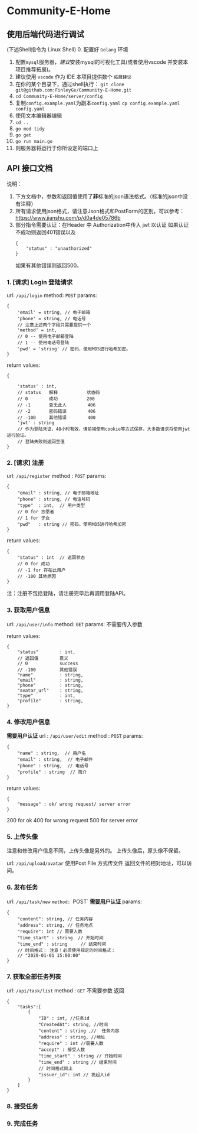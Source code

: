 # Community-E-Home
## 使用后端代码进行调试
(下述Shell指令为 Linux Shell)
0. 配置好 `Golang` 环境
1. 配置`mysql`服务器，*建议*安装mysql的可视化工具(或者使用vscode 并安装本项目推荐拓展)。
2. 建议使用 `vscode` 作为 IDE 本项目提供数个 `拓展建议`
3. 在你的某个目录下，通过shell执行： 
   `git clone git@github.com:FinleyGe/Community-E-Home.git`
4. `cd Community-E-Home/server/config`
5. 复制`config.example.yaml`为副本`config.yaml`
   `cp config.example.yaml config.yaml`
6. 使用文本编辑器编辑
7. `cd ..`
8. `go mod tidy`
9.  `go get`
10. `go run main.go`
11. 则服务器将运行于你所设定的端口上

## API 接口文档

说明：
1. 下方文档中，参数和返回值使用了**非**标准的json语法格式。（标准的json中没有注释）
2. 所有请求使用json格式，请注意Json格式和PostForm的区别。可以参考：https://www.jianshu.com/p/d0a4de05786b
3. 部分指令需要认证：在Header 中 Authorization中传入 jwt 以认证
   如果认证不成功则返回401错误以及
   ```
   {
       "status" : "unauthorized"
   }
   ```
   如果有其他错误则返回500。

### 1. [请求] Login 登陆请求

url: `/api/login`
method: `POST`
params:
```
{
    'email' = string, // 电子邮箱
    'phone' = string, // 电话号
    // 注意上述两个字段只需要提供一个
    'method' = int,
    // 0 -- 使用电子邮箱登陆
    // 1 -- 使用电话号登陆
    'pwd' = 'string' // 密码，使用MD5进行哈希加密。
}
```

return values:
```
{

    'status' : int,
    // status   解释           状态码
    // 0        成功           200
    // -1       查无此人        406
    // -2       密码错误        406
    // -100     其他错误        400
    'jwt' : string
    // 作为登陆凭证，48小时有效，请前端使用cookie等方式保存，大多数请求将使用jwt进行验证。
    // 登陆失败则返回空值
}
```

### 2. [请求] 注册
url: `/api/register`
method : `POST`
params:
```
{
    "email" : string, // 电子邮箱地址
    "phone" : string, // 电话号码
    "type"  : int,  // 用户类型
    // 0 for 志愿者
    // 1 for 子女
    "pwd"   : string // 密码，使用MD5进行哈希加密
}
```

return values:
```
{
    "status" : int  // 返回状态
    // 0 for 成功
    // -1 for 存在此用户
    // -100 其他原因
}
```

注：注册不包括登陆，请注册完毕后再调用登陆API。

### 3. 获取用户信息
url: `/api/user/info`
method: `GET`
params:
不需要传入参数

return values:
```
{
    "status"        : int, 
    // 返回值        意义
    // 0            success
    // -100         其他错误
    "name"          : string,
    "email"         : string,
    "phone"         : string,
    "avatar_url"    : string,
    "type"          : int,
    "profile"       : string,
}
```

### 4. 修改用户信息
**需要用户认证**
url : `/api/user/edit`
method : `POST`
params:
```
{
    "name" : string,  // 用户名
    "email" : string,  // 电子邮件
    "phone" : string,  // 电话号
    "profile" : string  // 简介
}
```

return values:
```
{
    "message" : ok/ wrong request/ server error
}
```
200 for ok
400 for wrong request
500 for server error


### 5. 上传头像
注意和修改用户信息不同，上传头像是另外的。
上传头像后，原头像不保留。

url: `/api/upload/avatar`
使用Post File 方式传文件
返回文件的相对地址，可以访问。

### 6. 发布任务
url: `/api/task/new`
`method: `POST`
**需要用户认证**
params:
```
{
    "content": string, // 任务内容
    "address": string, // 任务地点
    "require": int // 需要人数
    "time_start" : string  // 开始时间
    "time_end" : string     // 结束时间
    // 时间格式： 注意！必须使用规定的时间格式：
    // "2020-01-01 15:00:00"
}
```

### 7. 获取全部任务列表
url: `/api/task/list`
method : `GET`
不需要参数
返回
```
{
    "tasks":[
        {
            "ID" : int, //任务id
            "CreatedAt": string, //时间
            "content" : string ,//  任务内容
            "address" : string, //地址
            "require" : int //需要人数
            "accept" : 接受人数
            "time_start" : string // 开始时间
            "time_end" : string // 结束时间
            // 时间格式同上
            "issuer_id": int // 发起人id
        }
    ]
}
```


### 8. 接受任务

### 9. 完成任务
